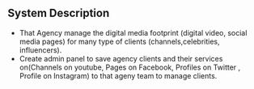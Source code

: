 ## System Description
- That Agency manage the digital media footprint (digital video, social media pages) for many type of clients (channels,celebrities, influencers).
- Create admin panel to save agency clients and their services on(Channels on
youtube, Pages on Facebook, Profiles on Twitter , Profile on Instagram) to that ageny team to manage clients.
